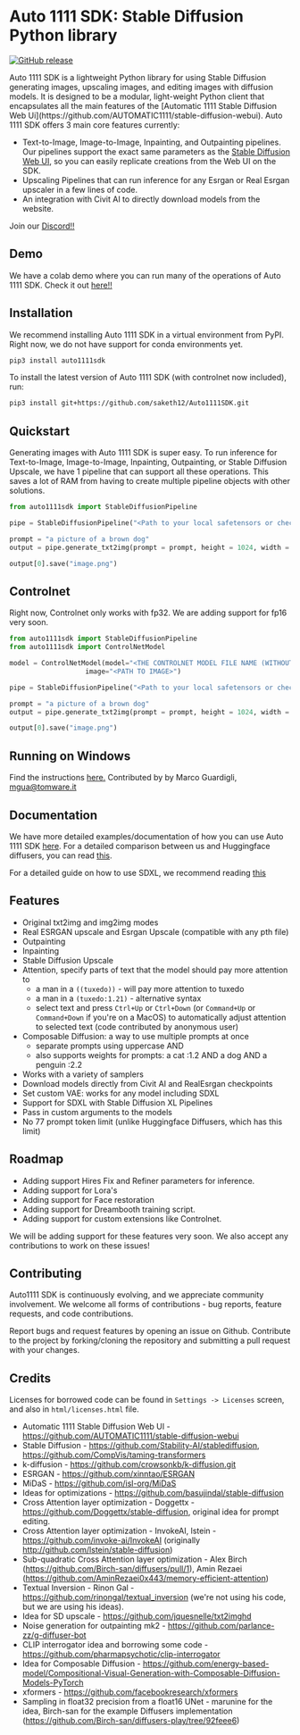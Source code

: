 # Auto 1111 SDK: Stable Diffusion Python library 

<p>
    <a href="https://pepy.tech/project/auto1111sdk">
        <img alt="GitHub release" src="https://static.pepy.tech/badge/auto1111sdk/month">
    </a>
    
</p>
Auto 1111 SDK is a lightweight Python library for using Stable Diffusion generating images, upscaling images, and editing images with diffusion models. It is designed to be a modular, light-weight Python client that encapsulates all the main features of the [Automatic 1111 Stable Diffusion Web Ui](https://github.com/AUTOMATIC1111/stable-diffusion-webui). Auto 1111 SDK offers 3 main core features currently:

- Text-to-Image, Image-to-Image, Inpainting, and Outpainting pipelines. Our pipelines support the exact same parameters as the [Stable Diffusion Web UI](https://github.com/AUTOMATIC1111/stable-diffusion-webui), so you can easily replicate creations from the Web UI on the SDK.
- Upscaling Pipelines that can run inference for any Esrgan or Real Esrgan upscaler in a few lines of code.
- An integration with Civit AI to directly download models from the website.

Join our [Discord!!](https://discord.gg/S7wRQqt6QV)

## Demo

We have a colab demo where you can run many of the operations of Auto 1111 SDK. Check it out [here!!](https://colab.research.google.com/drive/1SekiJ-mdB2V8ogWbyRyF_yDnoMuDGWTl?usp=sharing)

## Installation

We recommend installing Auto 1111 SDK in a virtual environment from PyPI. Right now, we do not have support for conda environments yet.

```bash
pip3 install auto1111sdk
```

To install the latest version of Auto 1111 SDK (with controlnet now included), run:

```bash
pip3 install git+https://github.com/saketh12/Auto1111SDK.git
```

## Quickstart

Generating images with Auto 1111 SDK is super easy. To run inference for Text-to-Image, Image-to-Image, Inpainting, Outpainting, or Stable Diffusion Upscale, we have 1 pipeline that can support all these operations. This saves a lot of RAM from having to create multiple pipeline objects with other solutions.

```python
from auto1111sdk import StableDiffusionPipeline

pipe = StableDiffusionPipeline("<Path to your local safetensors or checkpoint file>")

prompt = "a picture of a brown dog"
output = pipe.generate_txt2img(prompt = prompt, height = 1024, width = 768, steps = 10)

output[0].save("image.png")
```

## Controlnet

Right now, Controlnet only works with fp32. We are adding support for fp16 very soon.

```python
from auto1111sdk import StableDiffusionPipeline
from auto1111sdk import ControlNetModel

model = ControlNetModel(model="<THE CONTROLNET MODEL FILE NAME (WITHOUT EXTENSION)>", 
                   image="<PATH TO IMAGE>")

pipe = StableDiffusionPipeline("<Path to your local safetensors or checkpoint file>", controlnet=model)

prompt = "a picture of a brown dog"
output = pipe.generate_txt2img(prompt = prompt, height = 1024, width = 768, steps = 10)

output[0].save("image.png")
```

## Running on Windows

Find the instructions [here.](https://github.com/saketh12/Auto1111SDK/blob/main/automatic1111sdk_on_windows_w_gpu.md) Contributed by by Marco Guardigli, mgua@tomware.it

## Documentation

We have more detailed examples/documentation of how you can use Auto 1111 SDK [here](https://flush-ai.gitbook.io/automatic-1111-sdk/). 
For a detailed comparison between us and Huggingface diffusers, you can read [this](https://flush-ai.gitbook.io/automatic-1111-sdk/auto-1111-sdk-vs-huggingface-diffusers).

For a detailed guide on how to use SDXL, we recommend reading [this](https://flush-ai.gitbook.io/automatic-1111-sdk/pipelines/stable-diffusion-xl)


## Features
- Original txt2img and img2img modes
- Real ESRGAN upscale and Esrgan Upscale (compatible with any pth file)
- Outpainting
- Inpainting
- Stable Diffusion Upscale
- Attention, specify parts of text that the model should pay more attention to
    - a man in a `((tuxedo))` - will pay more attention to tuxedo
    - a man in a `(tuxedo:1.21)` - alternative syntax
    - select text and press `Ctrl+Up` or `Ctrl+Down` (or `Command+Up` or `Command+Down` if you're on a MacOS) to automatically adjust attention to selected text (code contributed by anonymous user)
- Composable Diffusion: a way to use multiple prompts at once
    - separate prompts using uppercase AND
    - also supports weights for prompts: a cat :1.2 AND a dog AND a penguin :2.2
- Works with a variety of samplers
- Download models directly from Civit AI and RealEsrgan checkpoints
- Set custom VAE: works for any model including SDXL
- Support for SDXL with Stable Diffusion XL Pipelines
- Pass in custom arguments to the models
- No 77 prompt token limit (unlike Huggingface Diffusers, which has this limit)

## Roadmap

- Adding support Hires Fix and Refiner parameters for inference.
- Adding support for Lora's
- Adding support for Face restoration
- Adding support for Dreambooth training script.
- Adding support for custom extensions like Controlnet.

We will be adding support for these features very soon. We also accept any contributions to work on these issues!

## Contributing

Auto1111 SDK is continuously evolving, and we appreciate community involvement. We welcome all forms of contributions - bug reports, feature requests, and code contributions.

Report bugs and request features by opening an issue on Github.
Contribute to the project by forking/cloning the repository and submitting a pull request with your changes.


## Credits
Licenses for borrowed code can be found in `Settings -> Licenses` screen, and also in `html/licenses.html` file.

- Automatic 1111 Stable Diffusion Web UI - https://github.com/AUTOMATIC1111/stable-diffusion-webui
- Stable Diffusion - https://github.com/Stability-AI/stablediffusion, https://github.com/CompVis/taming-transformers
- k-diffusion - https://github.com/crowsonkb/k-diffusion.git
- ESRGAN - https://github.com/xinntao/ESRGAN
- MiDaS - https://github.com/isl-org/MiDaS
- Ideas for optimizations - https://github.com/basujindal/stable-diffusion
- Cross Attention layer optimization - Doggettx - https://github.com/Doggettx/stable-diffusion, original idea for prompt editing.
- Cross Attention layer optimization - InvokeAI, lstein - https://github.com/invoke-ai/InvokeAI (originally http://github.com/lstein/stable-diffusion)
- Sub-quadratic Cross Attention layer optimization - Alex Birch (https://github.com/Birch-san/diffusers/pull/1), Amin Rezaei (https://github.com/AminRezaei0x443/memory-efficient-attention)
- Textual Inversion - Rinon Gal - https://github.com/rinongal/textual_inversion (we're not using his code, but we are using his ideas).
- Idea for SD upscale - https://github.com/jquesnelle/txt2imghd
- Noise generation for outpainting mk2 - https://github.com/parlance-zz/g-diffuser-bot
- CLIP interrogator idea and borrowing some code - https://github.com/pharmapsychotic/clip-interrogator
- Idea for Composable Diffusion - https://github.com/energy-based-model/Compositional-Visual-Generation-with-Composable-Diffusion-Models-PyTorch
- xformers - https://github.com/facebookresearch/xformers
- Sampling in float32 precision from a float16 UNet - marunine for the idea, Birch-san for the example Diffusers implementation (https://github.com/Birch-san/diffusers-play/tree/92feee6)
